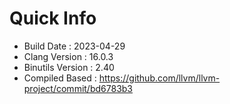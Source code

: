 # Quick Info
* Build Date : 2023-04-29
* Clang Version : 16.0.3
* Binutils Version : 2.40
* Compiled Based : https://github.com/llvm/llvm-project/commit/bd6783b3
